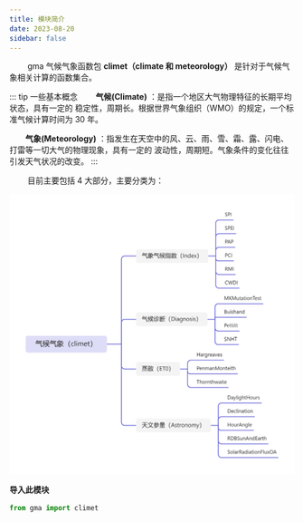 ```yaml
---
title: 模块简介
date: 2023-08-20
sidebar: false
---
```


&emsp;&emsp; gma 气候气象函数包 **climet（climate 和 meteorology）** 是针对于气候气象相关计算的函数集合。

::: tip 一些基本概念
**&emsp;&emsp;气候(Climate)** ：是指一个地区大气物理特征的长期平均状态，具有一定的 稳定性，周期长。根据世界气象组织（WMO）的规定，一个标准气候计算时间为 30 年。

**&emsp;&emsp;气象(Meteorology)** ：指发生在天空中的风、云、雨、雪、霜、露、闪电、打雷等一切大气的物理现象，具有一定的 波动性，周期短。气象条件的变化往往引发天气状况的改变。
:::

&emsp;&emsp; 目前主要包括 4 大部分，主要分类为：

![](/climet/climet.png)

 **导入此模块**

```python
from gma import climet
```




